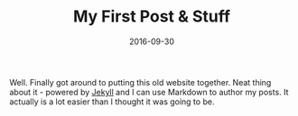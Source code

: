 ﻿---
layout: post
title: "My First Post & Stuff"
date: 2016-09-30
published: false
---

Well. Finally got around to putting this old website together. Neat thing about it - powered by [Jekyll](http://jekyllrb.com) and I can use Markdown to author my posts. It actually is a lot easier than I thought it was going to be.